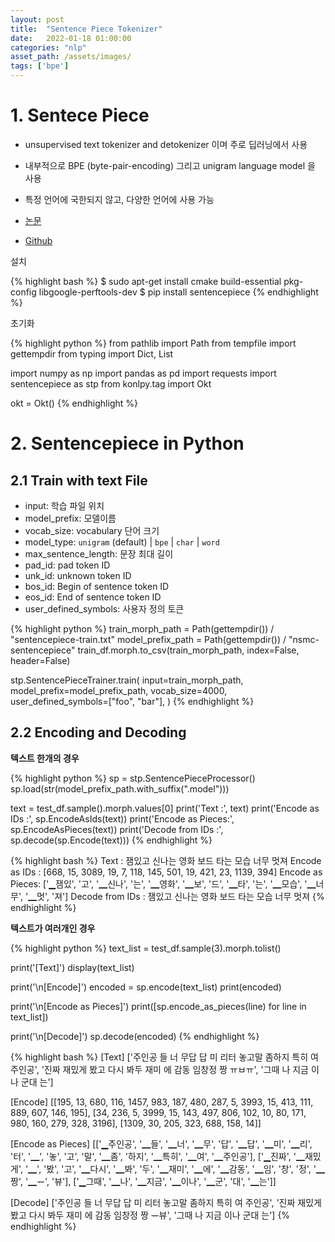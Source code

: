 ```yaml
---
layout: post 
title:  "Sentence Piece Tokenizer"
date:   2022-01-18 01:00:00 
categories: "nlp"
asset_path: /assets/images/ 
tags: ['bpe']
---
```



# 1. Sentece Piece 

- unsupervised text tokenizer and detokenizer 이며 주로 딥러닝에서 사용
- 내부적으로 BPE (byte-pair-encoding) 그리고 unigram language model 을 사용
- 특정 언어에 국한되지 않고, 다양한 언어에 사용 가능

- [논문](https://arxiv.org/pdf/1808.06226.pdf)
- [Github](https://github.com/google/sentencepiece)

설치

{% highlight bash %}
$ sudo apt-get install cmake build-essential pkg-config libgoogle-perftools-dev
$ pip install sentencepiece
{% endhighlight %}


초기화

{% highlight python %}
from pathlib import Path
from tempfile import gettempdir
from typing import Dict, List

import numpy as np
import pandas as pd
import requests
import sentencepiece as stp
from konlpy.tag import Okt

okt = Okt()
{% endhighlight %}



# 2. Sentencepiece in Python

## 2.1 Train with text File 

- input: 학습 파일 위치
- model_prefix: 모델이름
- vocab_size: vocabulary 단어 크기
- model_type: `unigram` (default) | `bpe` | `char` | `word`
- max_sentence_length: 문장 최대 길이
- pad_id: pad token ID
- unk_id: unknown token ID
- bos_id: Begin of sentence token ID
- eos_id: End of sentence token ID 
- user_defined_symbols: 사용자 정의 토큰


{% highlight python %}
train_morph_path = Path(gettempdir()) / "sentencepiece-train.txt"
model_prefix_path = Path(gettempdir()) / "nsmc-sentencepiece"
train_df.morph.to_csv(train_morph_path, index=False, header=False)

stp.SentencePieceTrainer.train(
    input=train_morph_path,
    model_prefix=model_prefix_path,
    vocab_size=4000,
    user_defined_symbols=["foo", "bar"],
)
{% endhighlight %}


## 2.2 Encoding and Decoding

**텍스트 한개의 경우**

{% highlight python %}
sp = stp.SentencePieceProcessor()
sp.load(str(model_prefix_path.with_suffix(".model")))

text = test_df.sample().morph.values[0]
print('Text             :', text)
print('Encode as IDs   :', sp.EncodeAsIds(text))
print('Encode as Pieces:', sp.EncodeAsPieces(text))
print('Decode from IDs :', sp.decode(sp.Encode(text)))
{% endhighlight %}

{% highlight bash %}
Text             : 잼있고 신나는 영화 보드 타는 모습 너무 멋져
Encode as IDs   : [668, 15, 3089, 19, 7, 118, 145, 501, 19, 421, 23, 1139, 394]
Encode as Pieces: ['▁잼있', '고', '▁신나', '는', '▁영화', '▁보', '드', '▁타', '는', '▁모습', '▁너무', '▁멋', '져']
Decode from IDs : 잼있고 신나는 영화 보드 타는 모습 너무 멋져
{% endhighlight %}


**텍스트가 여러개인 경우**

{% highlight python %}
text_list = test_df.sample(3).morph.tolist()

print('[Text]')
display(text_list)

print('\n[Encode]')
encoded = sp.encode(text_list)
print(encoded)

print('\n[Encode as Pieces]')
print([sp.encode_as_pieces(line) for line in text_list])

print('\n[Decode]')
sp.decode(encoded)
{% endhighlight %}

{% highlight bash %}
[Text]
['주인공 들 너 무답 답 미 리터 놓고말 좀하지 특히 여 주인공',
 '진짜 재밌게 봤고 다시 봐두 재미 에 감동 임창정 짱 ㅠㅂㅠ',
 '그때 나 지금 이나 군대 는']

[Encode]
[[195, 13, 680, 116, 1457, 983, 187, 480, 287, 5, 3993, 15, 413, 111, 889, 607, 146, 195], [34, 236, 5, 3999, 15, 143, 497, 806, 102, 10, 80, 171, 980, 160, 279, 328, 3196], [1309, 30, 205, 323, 688, 158, 14]]

[Encode as Pieces]
[['▁주인공', '▁들', '▁너', '▁무', '답', '▁답', '▁미', '▁리', '터', '▁', '놓', '고', '말', '▁좀', '하지', '▁특히', '▁여', '▁주인공'], ['▁진짜', '▁재밌게', '▁', '봤', '고', '▁다시', '▁봐', '두', '▁재미', '▁에', '▁감동', '▁임', '창', '정', '▁짱', '▁ᅲ', '뷰'], ['▁그때', '▁나', '▁지금', '▁이나', '▁군', '대', '▁는']]

[Decode]
['주인공 들 너 무답 답 미 리터 놓고말 좀하지 특히 여 주인공',
 '진짜 재밌게 봤고 다시 봐두 재미 에 감동 임창정 짱 ᅲ뷰',
 '그때 나 지금 이나 군대 는']
{% endhighlight %}